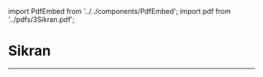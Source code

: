 import PdfEmbed from '../../components/PdfEmbed';
import pdf from '../pdfs/3Sikran.pdf';

# Sikran
---

<PdfEmbed src={pdf} />